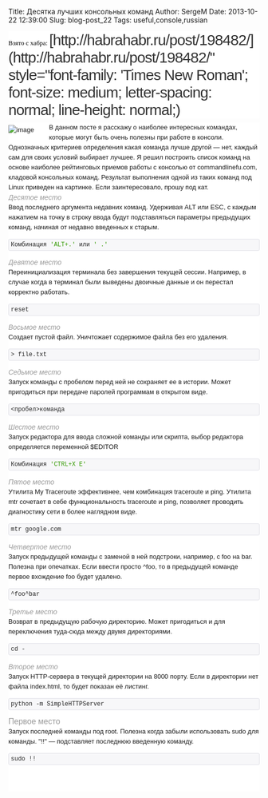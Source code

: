 Title: Десятка лучших консольных команд
Author: SergeM
Date: 2013-10-22 12:39:00
Slug: blog-post_22
Tags: useful,console,russian

<div dir="ltr" style="text-align: left;" trbidi="on"><h1 class="title" style="background-color: white; border: 0px; color: #333333; font-family: 'normal Verdana', Tahoma, sans-serif; font-size: 30px; font-weight: normal; letter-spacing: -1px; line-height: 35px; margin: 0px 0px 8px; outline: 0px; padding: 0px; vertical-align: baseline;"><span style="color: black; font-family: 'Times New Roman'; font-size: small; letter-spacing: normal; line-height: normal;">Взято с хабра:&nbsp;</span>[http://habrahabr.ru/post/198482/](http://habrahabr.ru/post/198482/" style="font-family: 'Times New Roman'; font-size: medium; letter-spacing: normal; line-height: normal;)</h1><div>
</div><div class="content html_format" style="background-color: white; border: 0px; font-family: Verdana, sans-serif; font-size: 13px; line-height: 20px; margin: 0px 0px 10px; outline: 0px; overflow: hidden; padding: 0px; vertical-align: baseline;"><img align="left" alt="image" src="http://habr.habrastorage.org/post_images/8ae/94d/028/8ae94d0280ef126598430d35ee8f1269.gif" style="border: 0px; margin: 5px 30px 5px 0px; max-width: 100%; outline: 0px; padding: 0px; vertical-align: middle;" />В данном посте я расскажу о наиболее интересных командах, которые могут быть очень полезны при работе в консоли. Однозначных критериев определения какая команда лучше другой — нет, каждый сам для своих условий выбирает лучшее. Я решил построить список команд на основе наиболее рейтинговых приемов работы с консолью от commandlinefu.com, кладовой консольных команд. Результат выполнения одной из таких команд под Linux приведен на картинке. Если заинтересовало, прошу под кат.
<a href="http://www.blogger.com/blogger.g?blogID=636453477220885924" name="habracut" style="border: 0px; color: #6da3bd; margin: 0px; outline: 0px; padding: 0px; vertical-align: baseline;"></a>
<h5 style="border: 0px; color: #999999; font-size: 14px; font-weight: normal; margin: 0px; outline: 0px; padding: 0px; vertical-align: baseline;">Десятое место</h5>
Ввод последнего аргумента недавних команд. Удерживая ALT или ESC, с каждым нажатием на точку в строку ввода будут подставляться параметры предыдущих команд, начиная от недавно введенных к старым.
<pre style="border: 0px; outline: 0px; overflow-x: auto; overflow-y: hidden; padding: 0px; vertical-align: baseline; word-break: break-all;"><code class="bash" style="background-color: #f7f7f9; border-bottom-left-radius: 3px; border-bottom-right-radius: 3px; border-top-left-radius: 3px; border-top-right-radius: 3px; border: 1px solid rgb(225, 225, 232); color: #222222; display: block; font-family: Menlo, Monaco, 'Courier New', monospace; font-size: 12px; margin: 0px; outline: 0px; padding: 1px 4px; vertical-align: baseline; white-space: pre-wrap;">Комбинация <span class="string" style="border: 0px; color: #339900; margin: 0px; outline: 0px; padding: 0px; vertical-align: baseline;">'ALT+.'</span> или <span class="string" style="border: 0px; color: #339900; margin: 0px; outline: 0px; padding: 0px; vertical-align: baseline;">'<ESC> .'</span>
</code></pre>
<h5 style="border: 0px; color: #999999; font-size: 14px; font-weight: normal; margin: 0px; outline: 0px; padding: 0px; vertical-align: baseline;">Девятое место</h5>
Переинициализация терминала без завершения текущей сессии. Например, в случае когда в терминал были выведены двоичные данные и он перестал корректно работать.
<pre style="border: 0px; outline: 0px; overflow-x: auto; overflow-y: hidden; padding: 0px; vertical-align: baseline; word-break: break-all;"><code class="bash" style="background-color: #f7f7f9; border-bottom-left-radius: 3px; border-bottom-right-radius: 3px; border-top-left-radius: 3px; border-top-right-radius: 3px; border: 1px solid rgb(225, 225, 232); color: #222222; display: block; font-family: Menlo, Monaco, 'Courier New', monospace; font-size: 12px; margin: 0px; outline: 0px; padding: 1px 4px; vertical-align: baseline; white-space: pre-wrap;">reset
</code></pre>
<h5 style="border: 0px; color: #999999; font-size: 14px; font-weight: normal; margin: 0px; outline: 0px; padding: 0px; vertical-align: baseline;">Восьмое место</h5>
Создает пустой файл. Уничтожает содержимое файла без его удаления.
<pre style="border: 0px; outline: 0px; overflow-x: auto; overflow-y: hidden; padding: 0px; vertical-align: baseline; word-break: break-all;"><code class="bash" style="background-color: #f7f7f9; border-bottom-left-radius: 3px; border-bottom-right-radius: 3px; border-top-left-radius: 3px; border-top-right-radius: 3px; border: 1px solid rgb(225, 225, 232); color: #222222; display: block; font-family: Menlo, Monaco, 'Courier New', monospace; font-size: 12px; margin: 0px; outline: 0px; padding: 1px 4px; vertical-align: baseline; white-space: pre-wrap;">> file.txt
</code></pre>
<h5 style="border: 0px; color: #999999; font-size: 14px; font-weight: normal; margin: 0px; outline: 0px; padding: 0px; vertical-align: baseline;">Седьмое место</h5>
Запуск команды с пробелом перед ней не сохраняет ее в истории. Может пригодиться при передаче паролей программам в открытом виде.
<pre style="border: 0px; outline: 0px; overflow-x: auto; overflow-y: hidden; padding: 0px; vertical-align: baseline; word-break: break-all;"><code class="bash" style="background-color: #f7f7f9; border-bottom-left-radius: 3px; border-bottom-right-radius: 3px; border-top-left-radius: 3px; border-top-right-radius: 3px; border: 1px solid rgb(225, 225, 232); color: #222222; display: block; font-family: Menlo, Monaco, 'Courier New', monospace; font-size: 12px; margin: 0px; outline: 0px; padding: 1px 4px; vertical-align: baseline; white-space: pre-wrap;"><пробел>команда
</code></pre>
<h5 style="border: 0px; color: #999999; font-size: 14px; font-weight: normal; margin: 0px; outline: 0px; padding: 0px; vertical-align: baseline;">
</h5><h5 style="border: 0px; color: #999999; font-size: 14px; font-weight: normal; margin: 0px; outline: 0px; padding: 0px; vertical-align: baseline;">Шестое место</h5>
Запуск редактора для ввода сложной команды или скрипта, выбор редактора определяется переменной $EDITOR
<pre style="border: 0px; outline: 0px; overflow-x: auto; overflow-y: hidden; padding: 0px; vertical-align: baseline; word-break: break-all;"><code class="bash" style="background-color: #f7f7f9; border-bottom-left-radius: 3px; border-bottom-right-radius: 3px; border-top-left-radius: 3px; border-top-right-radius: 3px; border: 1px solid rgb(225, 225, 232); color: #222222; display: block; font-family: Menlo, Monaco, 'Courier New', monospace; font-size: 12px; margin: 0px; outline: 0px; padding: 1px 4px; vertical-align: baseline; white-space: pre-wrap;">Комбинация <span class="string" style="border: 0px; color: #339900; margin: 0px; outline: 0px; padding: 0px; vertical-align: baseline;">'CTRL+X E'</span>
</code></pre>
<h5 style="border: 0px; color: #999999; font-size: 14px; font-weight: normal; margin: 0px; outline: 0px; padding: 0px; vertical-align: baseline;">Пятое место</h5>
Утилита My Traceroute эффективнее, чем комбинация traceroute и ping. Утилита mtr сочетает в себе функциональность traceroute и ping, позволяет проводить диагностику сети в более наглядном виде.
<pre style="border: 0px; outline: 0px; overflow-x: auto; overflow-y: hidden; padding: 0px; vertical-align: baseline; word-break: break-all;"><code class="bash" style="background-color: #f7f7f9; border-bottom-left-radius: 3px; border-bottom-right-radius: 3px; border-top-left-radius: 3px; border-top-right-radius: 3px; border: 1px solid rgb(225, 225, 232); color: #222222; display: block; font-family: Menlo, Monaco, 'Courier New', monospace; font-size: 12px; margin: 0px; outline: 0px; padding: 1px 4px; vertical-align: baseline; white-space: pre-wrap;">mtr google.com
</code></pre>
<h5 style="border: 0px; color: #999999; font-size: 14px; font-weight: normal; margin: 0px; outline: 0px; padding: 0px; vertical-align: baseline;">Четвертое место</h5>
Запуск предыдущей команды с заменой в ней подстроки, например, с foo на bar. Полезна при опечатках. Если ввести просто ^foo, то в предыдущей команде первое вхождение foo будет удалено.
<pre style="border: 0px; outline: 0px; overflow-x: auto; overflow-y: hidden; padding: 0px; vertical-align: baseline; word-break: break-all;"><code class="bash" style="background-color: #f7f7f9; border-bottom-left-radius: 3px; border-bottom-right-radius: 3px; border-top-left-radius: 3px; border-top-right-radius: 3px; border: 1px solid rgb(225, 225, 232); color: #222222; display: block; font-family: Menlo, Monaco, 'Courier New', monospace; font-size: 12px; margin: 0px; outline: 0px; padding: 1px 4px; vertical-align: baseline; white-space: pre-wrap;">^foo^bar
</code></pre>
<h5 style="border: 0px; color: #999999; font-size: 14px; font-weight: normal; margin: 0px; outline: 0px; padding: 0px; vertical-align: baseline;">Третье место</h5>
Возврат в предыдущую рабочую директорию. Может пригодиться и для переключения туда-сюда между двумя директориями.
<pre style="border: 0px; outline: 0px; overflow-x: auto; overflow-y: hidden; padding: 0px; vertical-align: baseline; word-break: break-all;"><code class="bash" style="background-color: #f7f7f9; border-bottom-left-radius: 3px; border-bottom-right-radius: 3px; border-top-left-radius: 3px; border-top-right-radius: 3px; border: 1px solid rgb(225, 225, 232); color: #222222; display: block; font-family: Menlo, Monaco, 'Courier New', monospace; font-size: 12px; margin: 0px; outline: 0px; padding: 1px 4px; vertical-align: baseline; white-space: pre-wrap;">cd -
</code></pre>
<h5 style="border: 0px; color: #999999; font-size: 14px; font-weight: normal; margin: 0px; outline: 0px; padding: 0px; vertical-align: baseline;">Второе место</h5>
Запуск HTTP-сервера в текущей директории на 8000 порту. Если в директории нет файла index.html, то будет показан её листинг.
<pre style="border: 0px; outline: 0px; overflow-x: auto; overflow-y: hidden; padding: 0px; vertical-align: baseline; word-break: break-all;"><code class="bash" style="background-color: #f7f7f9; border-bottom-left-radius: 3px; border-bottom-right-radius: 3px; border-top-left-radius: 3px; border-top-right-radius: 3px; border: 1px solid rgb(225, 225, 232); color: #222222; display: block; font-family: Menlo, Monaco, 'Courier New', monospace; font-size: 12px; margin: 0px; outline: 0px; padding: 1px 4px; vertical-align: baseline; white-space: pre-wrap;">python -m SimpleHTTPServer
</code></pre>
<h4 style="border: 0px; color: #999999; font-size: 16px; font-weight: normal; margin: 0px; outline: 0px; padding: 0px; vertical-align: baseline;">Первое место</h4>
Запуск последней команды под root.
Полезна когда забыли использовать sudo для команды. "!!" — подставляет последнюю введенную команду.
<pre style="border: 0px; outline: 0px; overflow-x: auto; overflow-y: hidden; padding: 0px; vertical-align: baseline; word-break: break-all;"><code class="bash" style="background-color: #f7f7f9; border-bottom-left-radius: 3px; border-bottom-right-radius: 3px; border-top-left-radius: 3px; border-top-right-radius: 3px; border: 1px solid rgb(225, 225, 232); color: #222222; display: block; font-family: Menlo, Monaco, 'Courier New', monospace; font-size: 12px; margin: 0px; outline: 0px; padding: 1px 4px; vertical-align: baseline; white-space: pre-wrap;">sudo !!
</code><div>
</div>
</pre></div></div>